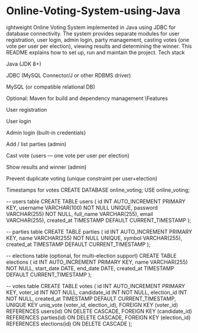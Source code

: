 # Online-Voting-System-using-Java
ightweight Online Voting System implemented in Java using JDBC for database connectivity. The system provides separate modules for user registration, user login, admin login, party management, casting votes (one vote per user per election), viewing results and determining the winner. This README explains how to set up, run and maintain the project.
Tech stack

Java (JDK 8+)

JDBC (MySQL Connector/J or other RDBMS driver)

MySQL (or compatible relational DB)

Optional: Maven for build and dependency management
\Features

User registration

User login

Admin login (built-in credentials)

Add / list parties (admin)

Cast vote (users — one vote per user per election)

Show results and winner (admin)

Prevent duplicate voting (unique constraint per user+election)

Timestamps for votes
CREATE DATABASE online_voting;
USE online_voting;


-- users table
CREATE TABLE users (
id INT AUTO_INCREMENT PRIMARY KEY,
username VARCHAR(100) NOT NULL UNIQUE,
password VARCHAR(255) NOT NULL,
full_name VARCHAR(255),
email VARCHAR(255),
created_at TIMESTAMP DEFAULT CURRENT_TIMESTAMP
);


-- parties table
CREATE TABLE parties (
id INT AUTO_INCREMENT PRIMARY KEY,
name VARCHAR(255) NOT NULL UNIQUE,
symbol VARCHAR(255),
created_at TIMESTAMP DEFAULT CURRENT_TIMESTAMP
);


-- elections table (optional, for multi-election support)
CREATE TABLE elections (
id INT AUTO_INCREMENT PRIMARY KEY,
name VARCHAR(255) NOT NULL,
start_date DATE,
end_date DATE,
created_at TIMESTAMP DEFAULT CURRENT_TIMESTAMP
);


-- votes table
CREATE TABLE votes (
id INT AUTO_INCREMENT PRIMARY KEY,
voter_id INT NOT NULL,
candidate_id INT NOT NULL,
election_id INT NOT NULL,
created_at TIMESTAMP DEFAULT CURRENT_TIMESTAMP,
UNIQUE KEY uniq_vote (voter_id, election_id),
FOREIGN KEY (voter_id) REFERENCES users(id) ON DELETE CASCADE,
FOREIGN KEY (candidate_id) REFERENCES parties(id) ON DELETE CASCADE,
FOREIGN KEY (election_id) REFERENCES elections(id) ON DELETE CASCADE
);
